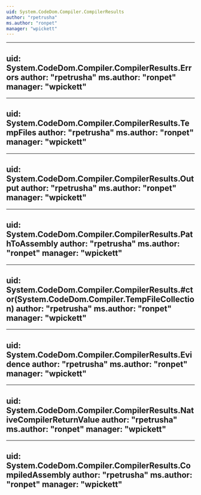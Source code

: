 ```yaml
---
uid: System.CodeDom.Compiler.CompilerResults
author: "rpetrusha"
ms.author: "ronpet"
manager: "wpickett"
---
```


---
uid: System.CodeDom.Compiler.CompilerResults.Errors
author: "rpetrusha"
ms.author: "ronpet"
manager: "wpickett"
---

---
uid: System.CodeDom.Compiler.CompilerResults.TempFiles
author: "rpetrusha"
ms.author: "ronpet"
manager: "wpickett"
---

---
uid: System.CodeDom.Compiler.CompilerResults.Output
author: "rpetrusha"
ms.author: "ronpet"
manager: "wpickett"
---

---
uid: System.CodeDom.Compiler.CompilerResults.PathToAssembly
author: "rpetrusha"
ms.author: "ronpet"
manager: "wpickett"
---

---
uid: System.CodeDom.Compiler.CompilerResults.#ctor(System.CodeDom.Compiler.TempFileCollection)
author: "rpetrusha"
ms.author: "ronpet"
manager: "wpickett"
---

---
uid: System.CodeDom.Compiler.CompilerResults.Evidence
author: "rpetrusha"
ms.author: "ronpet"
manager: "wpickett"
---

---
uid: System.CodeDom.Compiler.CompilerResults.NativeCompilerReturnValue
author: "rpetrusha"
ms.author: "ronpet"
manager: "wpickett"
---

---
uid: System.CodeDom.Compiler.CompilerResults.CompiledAssembly
author: "rpetrusha"
ms.author: "ronpet"
manager: "wpickett"
---
